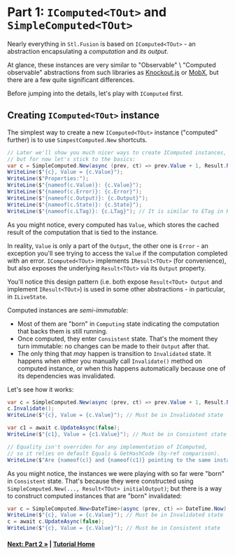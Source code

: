# Part 1: `IComputed<TOut>` and `SimpleComputed<TOut>`

Nearly everything in `Stl.Fusion` is based on `IComputed<TOut>` - an abstraction encapsulating
a _computation_ and _its output_.

At glance, these instances are very similar to "Observable" \ "Computed observable" abstractions
from such libraries as [Knockout.js](https://knockoutjs.com/) or [MobX](https://mobx.js.org/),
but there are a few quite significant differences.

Before jumping into the details, let's play with `IComputed` first.

## Creating `IComputed<TOut>` instance

The simplest way to create a new `IComputed<TOut>` instance ("computed" further) is
to use `SimpestComputed.New` shortcuts.

``` cs --region part01_create --source-file Part01.cs
// Later we'll show you much nicer ways to create IComputed instances,
// but for now let's stick to the basics:
var c = SimpleComputed.New(async (prev, ct) => prev.Value + 1, Result.New(1));
WriteLine($"{c}, Value = {c.Value}");
WriteLine($"Properties:");
WriteLine($"{nameof(c.Value)}: {c.Value}");
WriteLine($"{nameof(c.Error)}: {c.Error}");
WriteLine($"{nameof(c.Output)}: {c.Output}");
WriteLine($"{nameof(c.State)}: {c.State}");
WriteLine($"{nameof(c.LTag)}: {c.LTag}"); // It is similar to ETag in HTTP
```

As you might notice, every computed has `Value`, which stores the cached result of
the computation that is tied to the instance.

In reality, `Value` is only a part of the `Output`, the other one is `Error` -
an exception you'll see trying to access the `Value` if the computation completed
with an error. `IComputed<TOut>` implements `IResult<TOut>` (for convenience),
but also exposes the underlying `Result<TOut>` via its `Output` property.

You'll notice this design pattern (i.e. both expose `Result<TOut> Output` and
implement `IResult<TOut>`) is used in some other abstractions - in particular,
in `ILiveState`.

Computed instances are *semi-immutable*:

* Most of them are "born" in `Computing` state indicating the computation
  that backs them is still running.
* Once computed, they enter `Consistent` state. That's the moment they
  turn immutable: no changes can be made to their `Output` after that.
* The only thing that *may* happen is transition to `Invalidated` state.
  It happens when either you manually call `Invalidate()` method on
  computed instance, or when this happens automatically because one of
  its dependencies was invalidated.

Let's see how it works:

``` cs --region part01_invalidateAndUpdate --source-file Part01.cs
var c = SimpleComputed.New(async (prev, ct) => prev.Value + 1, Result.New(1));
c.Invalidate();
WriteLine($"{c}, Value = {c.Value}"); // Must be in Invalidated state

var c1 = await c.UpdateAsync(false);
WriteLine($"{c1}, Value = {c1.Value}"); // Must be in Consistent state

// Equality isn't overriden for any implementation of IComputed,
// so it relies on default Equals & GetHashCode (by-ref comparison).
WriteLine($"Are {nameof(c)} and {nameof(c1)} pointing to the same instance? {c == c1}");
```

As you might notice, the instances we were playing with so far were "born"
in `Consistent` state. That's because they were constructed using
`SimpleComputed.New(..., Result<TOut> initialOutput)`; but there is a way
to construct computed instances that are "born" invalidated:

``` cs --region part01_createNoDefault --source-file Part01.cs
var c = SimpleComputed.New<DateTime>(async (prev, ct) => DateTime.Now);
WriteLine($"{c}, Value = {c.Value}"); // Must be in Invalidated state
c = await c.UpdateAsync(false);
WriteLine($"{c}, Value = {c.Value}"); // Must be in Consistent state
```

#### [Next: Part 2 &raquo;](./Part02.md) | [Tutorial Home](./README.md)

